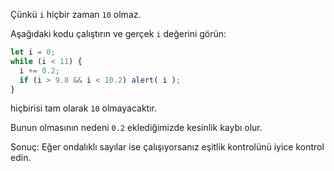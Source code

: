 Çünkü `i` hiçbir zaman `10` olmaz.

Aşağıdaki kodu çalıştırın ve gerçek `i` değerini görün:

```js run
let i = 0;
while (i < 11) {
  i += 0.2;
  if (i > 9.8 && i < 10.2) alert( i );
}
```
hiçbirisi tam olarak `10` olmayacaktır.

Bunun olmasının nedeni `0.2` eklediğimizde kesinlik kaybı olur.

Sonuç: Eğer ondalıklı sayılar ise çalışıyorsanız eşitlik kontrolünü iyice kontrol edin.